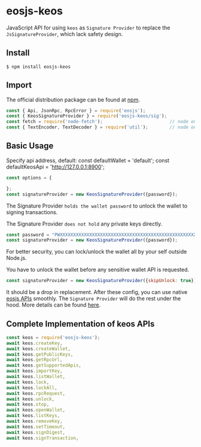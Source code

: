 # eosjs-keos

JavaScript API for using `keos` as `Signature Provider` to replace the `JsSignatureProvider`, which lack safety design.

## Install

```console
$ npm install eosjs-keos
```

## Import

The official distribution package can be found at [npm](https://www.npmjs.com/package/eosjs-keos).

```js
const { Api, JsonRpc, RpcError } = require('eosjs');
const { KeosSignatureProvider } = require('eosjs-keos/sig');
const fetch = require('node-fetch');                         // node only; not needed in browsers
const { TextEncoder, TextDecoder } = require('util');        // node only; native TextEncoder/Decoder
```

## Basic Usage

Specify api address, default:
const defaultWallet = 'default';
const defaultKeosApi = 'http://127.0.0.1:8900';

```js
const options = {

};
const signatureProvider = new KeosSignatureProvider({password});
```

The Signature Provider `holds the wallet password` to unlock the wallet to signing transactions.

The Signature Provider `does not hold` any private keys directly.

```js
const password = "PWXXXXXXXXXXXXXXXXXXXXXXXXXXXXXXXXXXXXXXXXXXXXXXXXXXX";
const signatureProvider = new KeosSignatureProvider({password});
```

For better security, you can lock/unlock the wallet all by your self outside Node.js.

You have to unlock the wallet before any sensitive wallet API is requested.

```js
const signatureProvider = new KeosSignatureProvider({skipUnlock: true});
```

It should be a drop in replacement. After these config, you can use native [eosjs APIs](https://eosio.github.io/eosjs) smoothly. The `Signature Provider` will do the rest under the hood. More details can be found [here](https://github.com/EOSIO/eosjs).

## Complete Implementation of keos APIs

```js
const keos = require('eosjs-keos');
await keos.createKey,
await keos.createWallet,
await keos.getPublicKeys,
await keos.getRpcUrl,
await keos.getSupportedApis,
await keos.importKey,
await keos.listWallet,
await keos.lock,
await keos.lockAll,
await keos.rpcRequest,
await keos.unlock,
await keos.stop,
await keos.openWallet,
await keos.listKeys,
await keos.removeKey,
await keos.setTimeout,
await keos.signDigest,
await keos.signTransaction,
```

